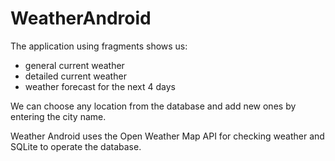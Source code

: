 # WeatherAndroid

The application using fragments shows us:
- general current weather
- detailed current weather
- weather forecast for the next 4 days

We can choose any location from the database and add new ones by entering the city name.

Weather Android uses the Open Weather Map API for checking weather and SQLite to operate the database.
